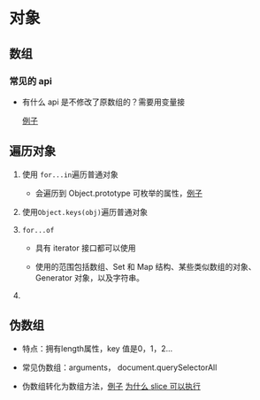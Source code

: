 # 对象





## 数组

### 常见的 api

- 有什么 api 是不修改了原数组的？需要用变量接

  [例子](https://jsbin.com/cuxerinoji/1/edit)



## 遍历对象

1. 使用 `for...in`遍历普通对象

   - 会遍历到 Object.prototype 可枚举的属性，[例子](https://jsbin.com/lifarujubi/1/edit?js,console,output)

2. 使用`Object.keys(obj)`遍历普通对象

3. `for...of`

   - 具有 iterator 接口都可以使用

   - 使用的范围包括数组、Set 和 Map 结构、某些类似数组的对象、Generator 对象，以及字符串。

4. 





## 伪数组

- 特点：拥有length属性，key 值是0，1，2...

- 常见伪数组：arguments， document.querySelectorAll

- 伪数组转化为数组方法，[例子](https://jsbin.com/vuxefolezi/1/edit?js,console,output) [为什么 slice 可以执行](https://stackoverflow.com/questions/7056925/how-does-array-prototype-slice-call-work)